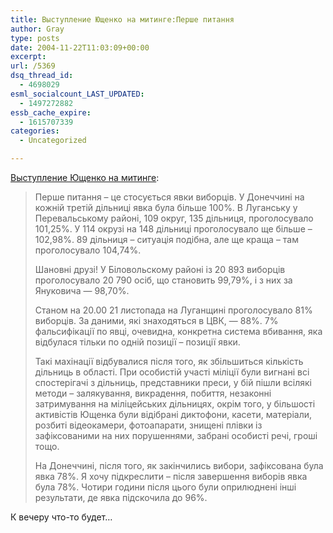 ```yaml
---
title: Выступление Ющенко на митинге:Перше питання
author: Gray
type: posts
date: 2004-11-22T11:03:09+00:00
excerpt:
url: /5369
dsq_thread_id:
  - 4698029
esml_socialcount_LAST_UPDATED:
  - 1497272882
essb_cache_expire:
  - 1615707339
categories:
  - Uncategorized

---
```








<a href="http://pravda.com.ua/archive/2004/november/22/2.shtml" target="_blank">Выступление Ющенко на митинге</a>:

> Перше питання &#8211; це стосується явки виборців. У Донеччині на кожній третій дільниці явка була більше 100%. В Луганську у Перевальському районі, 109 округ, 135 дільниця, проголосувало 101,25%. У 114 окрузі на 148 дільниці проголосувало ще більше &#8211; 102,98%. 89 дільниця &#8211; ситуація подібна, але ще краща &#8211; там проголосувало 104,74%.
> 
> Шановні друзі! У Біловольскому районі із 20 893 виборців проголосувало 20 790 осіб, що становить 99,79%, і з них за Януковича &#8212; 98,70%.
> 
> Станом на 20.00 21 листопада на Луганщині проголосувало 81% виборців. За даними, які знаходяться в ЦВК, &#8212; 88%. 7% фальсифікації по явці, очевидна, конкретна система вбивання, яка відбулася тільки по одній позиції &#8211; позиції явки.
> 
> Такі махінації відбувалися після того, як збільшиться кількість дільниць в області. При особистій участі міліції були вигнані всі спостерігачі з дільниць, представники преси, у бій пішли всілякі методи &#8211; залякування, викрадення, побиття, незаконні затримування на міліцейських дільницях, окрім того, у більшості активістів Ющенка були відібрані диктофони, касети, матеріали, розбиті відеокамери, фотоапарати, знищені плівки із зафіксованими на них порушеннями, забрані особисті речі, гроші тощо.
> 
> На Донеччині, після того, як закінчились вибори, зафіксована була явка 78%. Я хочу підкреслити &#8211; після завершення виборів явка була 78%. Чотири години після цього були оприлюднені інші результати, де явка підскочила до 96%. 

К вечеру что-то будет&#8230;